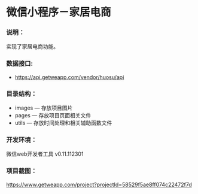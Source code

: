 # 微信小程序－家居电商

### 说明：

实现了家居电商功能。

### 数据接口:

- https://api.getweapp.com/vendor/huosu/api

### 目录结构：

- images — 存放项目图片
- pages — 存放项目页面相关文件
- utils — 存放时间处理和相关辅助函数文件

### 开发环境：

微信web开发者工具 v0.11.112301

### 项目截图：

https://www.getweapp.com/project?projectId=58529f5ae8ff074c22472f7d

